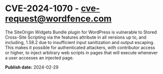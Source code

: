 # CVE-2024-1070 - cve-request@wordfence.com

The SiteOrigin Widgets Bundle plugin for WordPress is vulnerable to Stored Cross-Site Scripting via the features attribute in all versions up to, and including, 1.58.2 due to insufficient input sanitization and output escaping. This makes it possible for authenticated attackers, with contributor access or higher, to inject arbitrary web scripts in pages that will execute whenever a user accesses an injected page.

**Publish date:** 2024-02-29
